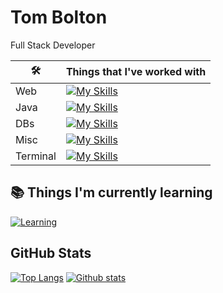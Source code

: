 # Tom Bolton

Full Stack Developer

| 🛠️ | Things that I've worked with |
|---|---|
| Web |[![My Skills](https://skillicons.dev/icons?i=js,ts,nodejs,react,express,nestjs,nextjs,html,css)](https://skillicons.dev)|
| Java |[![My Skills](https://skillicons.dev/icons?i=java,spring,gradle)](https://skillicons.dev)|
| DBs |[![My Skills](https://skillicons.dev/icons?i=dynamodb,postgres,mysql,mongodb,redis,sqlite,firebase)](https://skillicons.dev)|
| Misc |[![My Skills](https://skillicons.dev/icons?i=docker,aws,rabbitmq)](https://skillicons.dev)|
| Terminal |[![My Skills](https://skillicons.dev/icons?i=bash,vim,neovim)](https://skillicons.dev)|

## 📚 Things I'm currently learning
[![Learning](https://skillicons.dev/icons?i=cpp,cmake,wasm,terraform)](https://skillicons.dev)

## GitHub Stats
[![Top Langs](https://github-readme-stats.vercel.app/api/top-langs/?username=abu-hiba&layout=compact&theme=tokyonight&count_private=true&hide_border=true)](https://github.com/abu-hiba)
[![Github stats](https://github-readme-stats.vercel.app/api?username=abu-hiba&theme=tokyonight&count_private=true&hide_border=true&line_height=20)](https://github.com/abu-hiba)
<!--
- 🔭 I’m currently working on ...
- 🌱 I’m currently learning ...
- 👯 I’m looking to collaborate on ...
- 🤔 I’m looking for help with ...
- 💬 Ask me about ...
- 📫 How to reach me: ...
- 😄 Pronouns: ...
- ⚡ Fun fact: ...
-->
